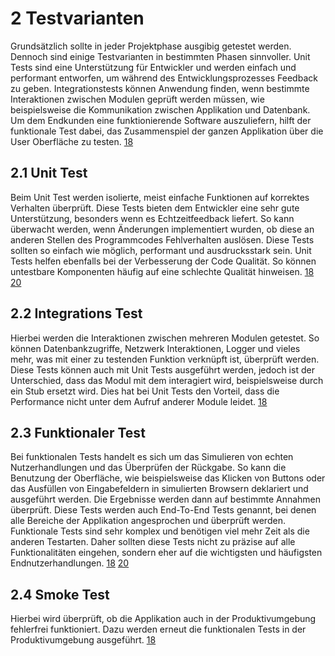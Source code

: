 # 2 Testvarianten
Grundsätzlich sollte in jeder Projektphase ausgibig getestet werden. Dennoch sind einige Testvarianten in bestimmten Phasen sinnvoller. Unit Tests sind eine Unterstützung für Entwickler und werden einfach und performant entworfen, um während des Entwicklungsprozesses Feedback zu geben. Integrationstests können Anwendung finden, wenn bestimmte Interaktionen zwischen Modulen geprüft werden müssen, wie beispielsweise die Kommunikation zwischen Applikation und Datenbank. Um dem Endkunden eine funktionierende Software auszuliefern, hilft der funktionale Test dabei, das Zusammenspiel der ganzen Applikation über die User Oberfläche zu testen. [18](Quellen.md)
## 2.1 Unit Test
Beim Unit Test werden isolierte, meist einfache Funktionen auf korrektes Verhalten überprüft. Diese Tests bieten dem Entwickler eine sehr gute Unterstützung, besonders wenn es Echtzeitfeedback liefert. So kann überwacht werden, wenn Änderungen implementiert wurden, ob diese an anderen Stellen des Programmcodes Fehlverhalten auslösen. Diese Tests sollten so einfach wie möglich, performant und ausdrucksstark sein. Unit Tests helfen ebenfalls bei der Verbesserung der Code Qualität. So können untestbare Komponenten häufig auf eine schlechte Qualität hinweisen. [18](Quellen.md) [20](Quellen.md)
## 2.2 Integrations Test
Hierbei werden die Interaktionen zwischen mehreren Modulen getestet. So können Datenbankzugriffe, Netzwerk Interaktionen, Logger und vieles mehr, was mit einer zu testenden Funktion verknüpft ist, überprüft werden. Diese Tests können auch mit Unit Tests ausgeführt werden, jedoch ist der Unterschied, dass das Modul mit dem interagiert wird, beispielsweise durch ein Stub ersetzt wird. Dies hat bei Unit Tests den Vorteil, dass die Performance nicht unter dem Aufruf anderer Module leidet. [18](Quellen.md)
## 2.3 Funktionaler Test
Bei funktionalen Tests handelt es sich um das Simulieren von echten Nutzerhandlungen und das Überprüfen der Rückgabe. So kann die Benutzung der Oberfläche, wie beispielsweise das Klicken von Buttons oder das Ausfüllen von Eingabefeldern in simulierten Browsern deklariert und ausgeführt werden. Die Ergebnisse werden dann auf bestimmte Annahmen überprüft. Diese Tests werden auch End-To-End Tests genannt, bei denen alle Bereiche der Applikation angesprochen und überprüft werden. Funktionale Tests sind sehr komplex und benötigen viel mehr Zeit als die anderen Testarten. Daher sollten diese Tests nicht zu präzise auf alle Funktionalitäten eingehen, sondern eher auf die wichtigsten und häufigsten Endnutzerhandlungen. [18](Quellen.md) [20](Quellen.md)
## 2.4 Smoke Test
Hierbei wird überprüft, ob die Applikation auch in der Produktivumgebung fehlerfrei funktioniert. Dazu werden erneut die funktionalen Tests in der Produktivumgebung ausgeführt. [18](Quellen.md)
